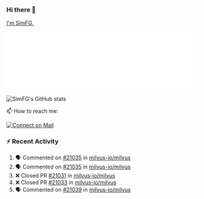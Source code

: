 ### Hi there 👋

[I'm SimFG.](https://simfg.github.io/)

![Metrics](/metrics.plugin.followup.user.svg)

![SimFG's GitHub stats](https://github-readme-stats.vercel.app/api?username=SimFG&show_icons=true&theme=radical&count_private=true)

📫 How to reach me:

[![Connect on Mail](https://img.shields.io/badge/Ask%20me-anything-1abc9c.svg)](mailto:1142838399@qq.com)

### :zap: Recent Activity

<!--START_SECTION:activity-->
1. 🗣 Commented on [#21035](https://github.com/milvus-io/milvus/issues/21035) in [milvus-io/milvus](https://github.com/milvus-io/milvus)
2. 🗣 Commented on [#21035](https://github.com/milvus-io/milvus/issues/21035) in [milvus-io/milvus](https://github.com/milvus-io/milvus)
3. ❌ Closed PR [#21031](https://github.com/milvus-io/milvus/pull/21031) in [milvus-io/milvus](https://github.com/milvus-io/milvus)
4. ❌ Closed PR [#21033](https://github.com/milvus-io/milvus/pull/21033) in [milvus-io/milvus](https://github.com/milvus-io/milvus)
5. 🗣 Commented on [#21039](https://github.com/milvus-io/milvus/issues/21039) in [milvus-io/milvus](https://github.com/milvus-io/milvus)
<!--END_SECTION:activity-->

